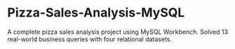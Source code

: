 # Pizza-Sales-Analysis-MySQL
A complete pizza sales analysis project using MySQL Workbench. Solved 13 real-world business queries with four relational datasets.
